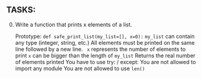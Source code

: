 ## TASKS:

0. Write a function that prints x elements of a list.

    Prototype: `def safe_print_list(my_list=[], x=0):`
    `my_list` can contain any type (integer, string, etc.)
    All elements must be printed on the same line followed by a new line.
   ` x` represents the number of elements to print
    `x` can be bigger than the length of `my_list`
    Returns the real number of elements printed
    You have to use try: / except:
    You are not allowed to import any module
    You are not allowed to use `len()`


